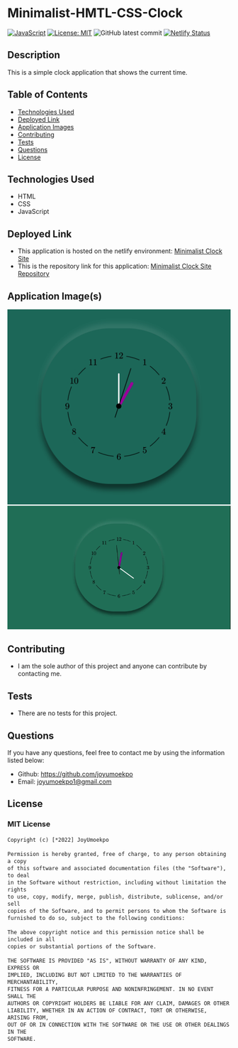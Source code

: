 # Minimalist-HMTL-CSS-Clock
[![JavaScript](https://img.shields.io/badge/--F7DF1E?logo=javascript&logoColor=000)](https://www.javascript.com/)
[![License: MIT](https://img.shields.io/badge/License-MIT-green.svg)](https://opensource.org/licenses/MIT)
![GitHub latest commit](https://img.shields.io/github/last-commit/JoyUmoekpo/Minimalist-HMTL-CSS-Clock)
[![Netlify Status](https://api.netlify.com/api/v1/badges/da8c732c-70d6-4f07-a8ac-94110682a2e6/deploy-status)](https://app.netlify.com/sites/minimalist-clock-site/deploys)

## Description 

This is a simple clock application that shows the current time.
## Table of Contents

* [Technologies Used](#technologies-used)
* [Deployed Link](#deployed-link)
* [Application Images](#application-images)
* [Contributing](#contributing)
* [Tests](#tests)
* [Questions](#questions)
* [License](#license)

## Technologies Used
* HTML
* CSS
* JavaScript

## Deployed Link

* This application is hosted on the netlify environment: [Minimalist Clock Site](https://minimalist-clock-site.netlify.app/)
* This is the repository link for this application: [Minimalist Clock Site Repository](https://github.com/JoyUmoekpo/Minimalist-HMTL-CSS-Clock)

## Application Image(s) 
![Clock](./assets/final_clock.png)
![Clock](./assets/minimalist_clock.gif)

## Contributing

* I am the sole author of this project and anyone can contribute by contacting me.
## Tests

* There are no tests for this project.

## Questions

If you have any questions, feel free to contact me by using the information listed below:

* Github: https://github.com/joyumoekpo
* Email: joyumoekpo1@gmail.com

## License

### MIT License

```
Copyright (c) [*2022] JoyUmoekpo

Permission is hereby granted, free of charge, to any person obtaining a copy
of this software and associated documentation files (the "Software"), to deal
in the Software without restriction, including without limitation the rights
to use, copy, modify, merge, publish, distribute, sublicense, and/or sell
copies of the Software, and to permit persons to whom the Software is
furnished to do so, subject to the following conditions:

The above copyright notice and this permission notice shall be included in all
copies or substantial portions of the Software.

THE SOFTWARE IS PROVIDED "AS IS", WITHOUT WARRANTY OF ANY KIND, EXPRESS OR
IMPLIED, INCLUDING BUT NOT LIMITED TO THE WARRANTIES OF MERCHANTABILITY,
FITNESS FOR A PARTICULAR PURPOSE AND NONINFRINGEMENT. IN NO EVENT SHALL THE
AUTHORS OR COPYRIGHT HOLDERS BE LIABLE FOR ANY CLAIM, DAMAGES OR OTHER
LIABILITY, WHETHER IN AN ACTION OF CONTRACT, TORT OR OTHERWISE, ARISING FROM,
OUT OF OR IN CONNECTION WITH THE SOFTWARE OR THE USE OR OTHER DEALINGS IN THE
SOFTWARE.
```